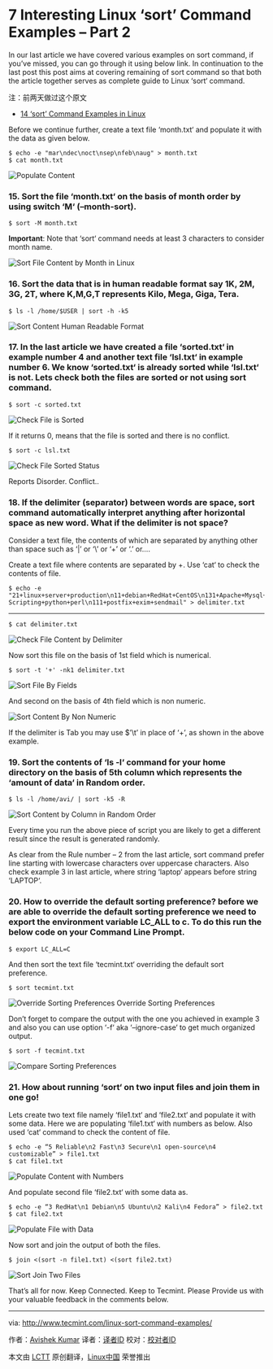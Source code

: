 7 Interesting Linux ‘sort’ Command Examples – Part 2
================================================================================
In our last article we have covered various examples on sort command, if you’ve missed, you can go through it using below link. In continuation to the last post this post aims at covering remaining of sort command so that both the article together serves as complete guide to Linux ‘sort‘ command.

注：前两天做过这个原文
- [14 ‘sort’ Command Examples in Linux][1]

Before we continue further, create a text file ‘month.txt‘ and populate it with the data as given below.

    $ echo -e "mar\ndec\noct\nsep\nfeb\naug" > month.txt
    $ cat month.txt

![Populate Content](http://www.tecmint.com/wp-content/uploads/2015/04/Populate-Content.gif)

### 15. Sort the file ‘month.txt‘ on the basis of month order by using switch ‘M‘ (–month-sort). ###

    $ sort -M month.txt

**Important**: Note that ‘sort‘ command needs at least 3 characters to consider month name.

![Sort File Content by Month in Linux](http://www.tecmint.com/wp-content/uploads/2015/04/Sort-by-Month.gif)

### 16. Sort the data that is in human readable format say 1K, 2M, 3G, 2T, where K,M,G,T represents Kilo, Mega, Giga, Tera. ###

    $ ls -l /home/$USER | sort -h -k5

![Sort Content Human Readable Format](http://www.tecmint.com/wp-content/uploads/2015/04/Sort-Content-Human-Readable-Format.gif)

### 17. In the last article we have created a file ‘sorted.txt‘ in example number 4 and another text file ‘lsl.txt‘ in example number 6. We know ‘sorted.txt‘ is already sorted while ‘lsl.txt‘ is not. Lets check both the files are sorted or not using sort command. ###

    $ sort -c sorted.txt

![Check File is Sorted](http://www.tecmint.com/wp-content/uploads/2015/04/Check-File-is-Sorted.gif)

If it returns 0, means that the file is sorted and there is no conflict.

    $ sort -c lsl.txt

![Check File Sorted Status](http://www.tecmint.com/wp-content/uploads/2015/04/Check-File-Sorted-Status.gif)

Reports Disorder. Conflict..

### 18. If the delimiter (separator) between words are space, sort command automatically interpret anything after horizontal space as new word. What if the delimiter is not space? ###

Consider a text file, the contents of which are separated by anything other than space such as ‘|’ or ‘\’ or ‘+’ or ‘.’ or….

Create a text file where contents are separated by +. Use ‘cat‘ to check the contents of file.

    $ echo -e "21+linux+server+production\n11+debian+RedHat+CentOS\n131+Apache+Mysql+PHP\n7+Shell Scripting+python+perl\n111+postfix+exim+sendmail" > delimiter.txt

----------

    $ cat delimiter.txt

![Check File Content by Delimiter](http://www.tecmint.com/wp-content/uploads/2015/04/Check-File-Content.gif)

Now sort this file on the basis of 1st field which is numerical.

    $ sort -t '+' -nk1 delimiter.txt

![Sort File By Fields](http://www.tecmint.com/wp-content/uploads/2015/04/Sort-File-By-Fields.gif)

And second on the basis of 4th field which is non numeric.

![Sort Content By Non Numeric](http://www.tecmint.com/wp-content/uploads/2015/04/Sort-Content-By-Non-Numeric.gif)

If the delimiter is Tab you may use $’\t’ in place of ‘+’, as shown in the above example.

### 19. Sort the contents of ‘ls -l‘ command for your home directory on the basis of 5th column which represents the ‘amount of data‘ in Random order. ###

    $ ls -l /home/avi/ | sort -k5 -R 

![Sort Content by Column in Random Order](http://www.tecmint.com/wp-content/uploads/2015/04/Sort-Content-by-Column1.gif)

Every time you run the above piece of script you are likely to get a different result since the result is generated randomly.

As clear from the Rule number – 2 from the last article, sort command prefer line starting with lowercase characters over uppercase characters. Also check example 3 in last article, where string ‘laptop‘ appears before string ‘LAPTOP‘.

### 20. How to override the default sorting preference? before we are able to override the default sorting preference we need to export the environment variable LC_ALL to c. To do this run the below code on your Command Line Prompt. ###

    $ export LC_ALL=C

And then sort the text file ‘tecmint.txt‘ overriding the default sort preference.

    $ sort tecmint.txt

![Override Sorting Preferences](http://www.tecmint.com/wp-content/uploads/2015/04/Override-Sorting-Preferences.gif)
Override Sorting Preferences

Don’t forget to compare the output with the one you achieved in example 3 and also you can use option ‘-f‘ aka ‘–ignore-case‘ to get much organized output.

    $ sort -f tecmint.txt

![Compare Sorting Preferences](http://www.tecmint.com/wp-content/uploads/2015/04/Compare-Sorting-Preferences.gif)

### 21. How about running ‘sort‘ on two input files and join them in one go! ###

Lets create two text file namely ‘file1.txt‘ and ‘file2.txt‘ and populate it with some data. Here we are populating ‘file1.txt‘ with numbers as below. Also used ‘cat‘ command to check the content of file.

    $ echo -e “5 Reliable\n2 Fast\n3 Secure\n1 open-source\n4 customizable” > file1.txt
    $ cat file1.txt

![Populate Content with Numbers](http://www.tecmint.com/wp-content/uploads/2015/04/Populate-Content-with-Number.gif)

And populate second file ‘file2.txt‘ with some data as.

    $ echo -e “3 RedHat\n1 Debian\n5 Ubuntu\n2 Kali\n4 Fedora” > file2.txt
    $ cat file2.txt

![Populate File with Data](http://www.tecmint.com/wp-content/uploads/2015/04/Populate-File-with-Data.gif)

Now sort and join the output of both the files.

    $ join <(sort -n file1.txt) <(sort file2.txt)

![Sort Join Two Files](http://www.tecmint.com/wp-content/uploads/2015/04/Sort-Join-Two-Files.gif)

That’s all for now. Keep Connected. Keep to Tecmint. Please Provide us with your valuable feedback in the comments below.

--------------------------------------------------------------------------------

via: http://www.tecmint.com/linux-sort-command-examples/

作者：[Avishek Kumar][a]
译者：[译者ID](https://github.com/译者ID)
校对：[校对者ID](https://github.com/校对者ID)

本文由 [LCTT](https://github.com/LCTT/TranslateProject) 原创翻译，[Linux中国](http://linux.cn/) 荣誉推出

[a]:http://www.tecmint.com/author/avishek/
[1]:http://www.tecmint.com/sort-command-linux/